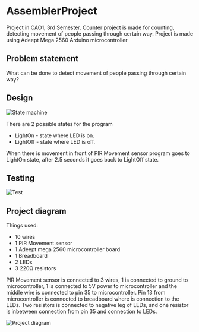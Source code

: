 # AssemblerProject
Project in CAO1, 3rd Semester. Counter project is made for counting, detecting movement of people passing through certain way.
Project is made using Adeept Mega 2560 Arduino microcontroller
## Problem statement
What can be done to detect movement of people passing through certain way?
## Design
![State machine](https://raw.githubusercontent.com/gundarsv/asm-project/master/Diagrams/StateMachine.png)  
  
  
There are 2 possible states for the program  
* LightOn - state where LED is on.
* LightOff - state where LED is off.

[//]: # (Description of state)
When there is movement in front of PIR Movement sensor program goes to LightOn state, after 2.5 seconds it goes back to LightOff state.
## Testing
![Test](https://raw.githubusercontent.com/gundarsv/asm-project/master/Test/PIRTest.jpg)

## Project diagram  

Things used:
* 10 wires
* 1 PIR Movement sensor
* 1 Adeept mega 2560 microcontroller board
* 1 Breadboard
* 2 LEDs
* 3 220Ω resistors

[//]: # (Description of connections)
PIR Movement sensor is connected to 3 wires, 1 is connected to ground to microcontroller, 1 is connected to 5V power to microcontroller and the middle wire is connected to pin 35 to microcontroller. Pin 13 from microcontroller is connected to breadboard where is connection to the LEDs. Two resistors is connected to negative leg of LEDs, and one resistor is inbetween connection from pin 35 and connection to LEDs.

![Project diagram](https://raw.githubusercontent.com/gundarsv/asm-project/master/Diagrams/FullDiagram.png)  
